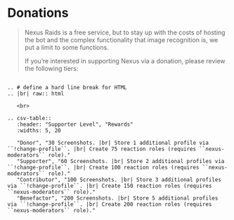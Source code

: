 # Donations

> Nexus Raids is a free service, but to stay up with the costs of hosting the bot and the complex functionality that image recognition is, we put a limit to some functions.
>
> If you’re interested in supporting Nexus via a donation,  please review the following tiers:
>

```eval_rst

.. # define a hard line break for HTML
.. |br| raw:: html

   <br>

.. csv-table::
   :header: "Supporter Level", "Rewards"
   :widths: 5, 20

   "Donor", "30 Screenshots. |br| Store 1 additional profile via ``!change-profile``. |br| Create 75 reaction roles (requires ``nexus-moderators`` role)."
   "Supporter", "60 Screenshots. |br| Store 2 additional profiles via ``!change-profile``. |br| Create 100 reaction roles (requires ``nexus-moderators`` role)."
   "Contributor", "100 Screenshots. |br| Store 3 additional profiles via ``!change-profile``. |br| Create 150 reaction roles (requires ``nexus-moderators`` role)."
   "Benefactor", "200 Screenshots. |br| Store 5 additional profiles via ``!change-profile``. |br| Create 200 reaction roles (requires ``nexus-moderators`` role)."

```